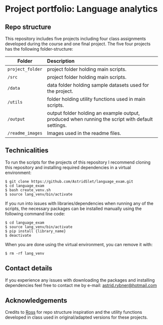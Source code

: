 # Project portfolio: Language analytics

## Repo structure

This repository includes five projects including four class assignments developed during the course and one final project. The five four projects has the following folder-structure:

| Folder | Description|
|--------|:-----------|
```project_folder``` | project folder holding main scripts. 
```/src``` | project folder holding main scripts. 
```/data```| data folder holding sample datasets used for the project.
```/utils```| folder holding utility functions used in main scripts.
```/output``` | output folder holding an example output, produced when running the script with default settings.
```/readme_images``` | Images used in the readme files.


## Technicalities

To run the scripts for the projects of this repository I recommend cloning this repository and installing required dependencies in a virtual environment:

```
$ git clone https://github.com/AstridSlet/language_exam.git
$ cd language_exam
$ bash create_venv.sh
$ source lang_venv/bin/activate
```

If you run into issues with libraries/dependencies when running any of the scripts, the necessary packages can be installed manually using the following command line code:

```
$ cd language_exam
$ source lang_venv/bin/activate
$ pip install {library_name}
$ deactivate
```

When you are done using the virtual environment, you can remove it with: 

```
$ rm -rf lang_venv
```

## Contact details
If you experience any issues with downloading the packages and installing dependencies feel free to contact me by e-mail: astrid.rybner@hotmail.com


## Acknowledgements
Credits to [Ross](https://pure.au.dk/portal/en/persons/ross-deans-kristensenmclachlan(29ad140e-0785-4e07-bdc1-8af12f15856c).html) for repo structure inspiration and the utility functions developed in class used in original/adapted versions for these projects.  


